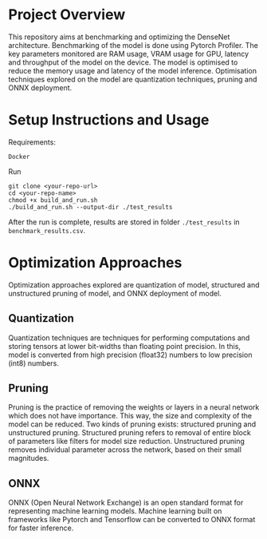 # Project Overview
This repository aims at benchmarking and optimizing the DenseNet architecture. Benchmarking of the model is done using Pytorch Profiler. The key parameters monitored are RAM usage, VRAM usage for GPU, latency and throughput of the model on the device. The model is optimised to reduce the memory usage and latency of the model inference. Optimisation techniques explored on the model are quantization techniques, pruning and ONNX deployment.

# Setup Instructions and Usage
Requirements:
```
Docker
```
Run
```
git clone <your-repo-url>
cd <your-repo-name>
chmod +x build_and_run.sh
./build_and_run.sh --output-dir ./test_results
```
After the run is complete, results are stored in folder ``./test_results`` in ``benchmark_results.csv``.

# Optimization Approaches
Optimization approaches explored are quantization of model, structured and unstructured pruning of model, and ONNX deployment of model.
## Quantization
Quantization techniques are techniques for performing computations and storing tensors at lower bit-widths than floating point precision. In this, model is converted from high precision (float32) numbers to low precision (int8) numbers. 
## Pruning
Pruning is the practice of removing the weights or layers in a neural network which does not have importance. This way, the size and complexity of the model can be reduced. Two kinds of pruning exists: structured pruning and unstructured pruning. Structured pruning refers to removal of entire block of parameters like filters for model size reduction. Unstructured pruning removes individual parameter across the network, based on their small magnitudes.
## ONNX
ONNX (Open Neural Network Exchange) is an open standard format for representing machine learning models. Machine learning built on frameworks like Pytorch and Tensorflow can be converted to ONNX format for faster inference.

